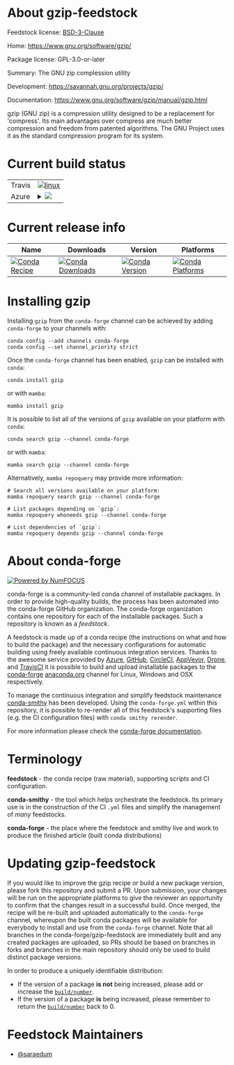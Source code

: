 About gzip-feedstock
====================

Feedstock license: [BSD-3-Clause](https://github.com/conda-forge/gzip-feedstock/blob/main/LICENSE.txt)

Home: https://www.gnu.org/software/gzip/

Package license: GPL-3.0-or-later

Summary: The GNU zip complession utility

Development: https://savannah.gnu.org/projects/gzip/

Documentation: https://www.gnu.org/software/gzip/manual/gzip.html

gzip (GNU zip) is a compression utility designed to be a replacement
for 'compress'. Its main advantages over compress are much better
compression and freedom from patented algorithms.  The GNU Project
uses it as the standard compression program for its system.


Current build status
====================


<table><tr>
    <td>Travis</td>
    <td>
      <a href="https://app.travis-ci.com/conda-forge/gzip-feedstock">
        <img alt="linux" src="https://img.shields.io/travis/com/conda-forge/gzip-feedstock/main.svg?label=Linux">
      </a>
    </td>
  </tr>
    
  <tr>
    <td>Azure</td>
    <td>
      <details>
        <summary>
          <a href="https://dev.azure.com/conda-forge/feedstock-builds/_build/latest?definitionId=11708&branchName=main">
            <img src="https://dev.azure.com/conda-forge/feedstock-builds/_apis/build/status/gzip-feedstock?branchName=main">
          </a>
        </summary>
        <table>
          <thead><tr><th>Variant</th><th>Status</th></tr></thead>
          <tbody><tr>
              <td>linux_64</td>
              <td>
                <a href="https://dev.azure.com/conda-forge/feedstock-builds/_build/latest?definitionId=11708&branchName=main">
                  <img src="https://dev.azure.com/conda-forge/feedstock-builds/_apis/build/status/gzip-feedstock?branchName=main&jobName=linux&configuration=linux%20linux_64_" alt="variant">
                </a>
              </td>
            </tr><tr>
              <td>linux_aarch64</td>
              <td>
                <a href="https://dev.azure.com/conda-forge/feedstock-builds/_build/latest?definitionId=11708&branchName=main">
                  <img src="https://dev.azure.com/conda-forge/feedstock-builds/_apis/build/status/gzip-feedstock?branchName=main&jobName=linux&configuration=linux%20linux_aarch64_" alt="variant">
                </a>
              </td>
            </tr><tr>
              <td>linux_ppc64le</td>
              <td>
                <a href="https://dev.azure.com/conda-forge/feedstock-builds/_build/latest?definitionId=11708&branchName=main">
                  <img src="https://dev.azure.com/conda-forge/feedstock-builds/_apis/build/status/gzip-feedstock?branchName=main&jobName=linux&configuration=linux%20linux_ppc64le_" alt="variant">
                </a>
              </td>
            </tr><tr>
              <td>osx_64</td>
              <td>
                <a href="https://dev.azure.com/conda-forge/feedstock-builds/_build/latest?definitionId=11708&branchName=main">
                  <img src="https://dev.azure.com/conda-forge/feedstock-builds/_apis/build/status/gzip-feedstock?branchName=main&jobName=osx&configuration=osx%20osx_64_" alt="variant">
                </a>
              </td>
            </tr><tr>
              <td>osx_arm64</td>
              <td>
                <a href="https://dev.azure.com/conda-forge/feedstock-builds/_build/latest?definitionId=11708&branchName=main">
                  <img src="https://dev.azure.com/conda-forge/feedstock-builds/_apis/build/status/gzip-feedstock?branchName=main&jobName=osx&configuration=osx%20osx_arm64_" alt="variant">
                </a>
              </td>
            </tr>
          </tbody>
        </table>
      </details>
    </td>
  </tr>
</table>

Current release info
====================

| Name | Downloads | Version | Platforms |
| --- | --- | --- | --- |
| [![Conda Recipe](https://img.shields.io/badge/recipe-gzip-green.svg)](https://anaconda.org/conda-forge/gzip) | [![Conda Downloads](https://img.shields.io/conda/dn/conda-forge/gzip.svg)](https://anaconda.org/conda-forge/gzip) | [![Conda Version](https://img.shields.io/conda/vn/conda-forge/gzip.svg)](https://anaconda.org/conda-forge/gzip) | [![Conda Platforms](https://img.shields.io/conda/pn/conda-forge/gzip.svg)](https://anaconda.org/conda-forge/gzip) |

Installing gzip
===============

Installing `gzip` from the `conda-forge` channel can be achieved by adding `conda-forge` to your channels with:

```
conda config --add channels conda-forge
conda config --set channel_priority strict
```

Once the `conda-forge` channel has been enabled, `gzip` can be installed with `conda`:

```
conda install gzip
```

or with `mamba`:

```
mamba install gzip
```

It is possible to list all of the versions of `gzip` available on your platform with `conda`:

```
conda search gzip --channel conda-forge
```

or with `mamba`:

```
mamba search gzip --channel conda-forge
```

Alternatively, `mamba repoquery` may provide more information:

```
# Search all versions available on your platform:
mamba repoquery search gzip --channel conda-forge

# List packages depending on `gzip`:
mamba repoquery whoneeds gzip --channel conda-forge

# List dependencies of `gzip`:
mamba repoquery depends gzip --channel conda-forge
```


About conda-forge
=================

[![Powered by
NumFOCUS](https://img.shields.io/badge/powered%20by-NumFOCUS-orange.svg?style=flat&colorA=E1523D&colorB=007D8A)](https://numfocus.org)

conda-forge is a community-led conda channel of installable packages.
In order to provide high-quality builds, the process has been automated into the
conda-forge GitHub organization. The conda-forge organization contains one repository
for each of the installable packages. Such a repository is known as a *feedstock*.

A feedstock is made up of a conda recipe (the instructions on what and how to build
the package) and the necessary configurations for automatic building using freely
available continuous integration services. Thanks to the awesome service provided by
[Azure](https://azure.microsoft.com/en-us/services/devops/), [GitHub](https://github.com/),
[CircleCI](https://circleci.com/), [AppVeyor](https://www.appveyor.com/),
[Drone](https://cloud.drone.io/welcome), and [TravisCI](https://travis-ci.com/)
it is possible to build and upload installable packages to the
[conda-forge](https://anaconda.org/conda-forge) [anaconda.org](https://anaconda.org/)
channel for Linux, Windows and OSX respectively.

To manage the continuous integration and simplify feedstock maintenance
[conda-smithy](https://github.com/conda-forge/conda-smithy) has been developed.
Using the ``conda-forge.yml`` within this repository, it is possible to re-render all of
this feedstock's supporting files (e.g. the CI configuration files) with ``conda smithy rerender``.

For more information please check the [conda-forge documentation](https://conda-forge.org/docs/).

Terminology
===========

**feedstock** - the conda recipe (raw material), supporting scripts and CI configuration.

**conda-smithy** - the tool which helps orchestrate the feedstock.
                   Its primary use is in the construction of the CI ``.yml`` files
                   and simplify the management of *many* feedstocks.

**conda-forge** - the place where the feedstock and smithy live and work to
                  produce the finished article (built conda distributions)


Updating gzip-feedstock
=======================

If you would like to improve the gzip recipe or build a new
package version, please fork this repository and submit a PR. Upon submission,
your changes will be run on the appropriate platforms to give the reviewer an
opportunity to confirm that the changes result in a successful build. Once
merged, the recipe will be re-built and uploaded automatically to the
`conda-forge` channel, whereupon the built conda packages will be available for
everybody to install and use from the `conda-forge` channel.
Note that all branches in the conda-forge/gzip-feedstock are
immediately built and any created packages are uploaded, so PRs should be based
on branches in forks and branches in the main repository should only be used to
build distinct package versions.

In order to produce a uniquely identifiable distribution:
 * If the version of a package **is not** being increased, please add or increase
   the [``build/number``](https://docs.conda.io/projects/conda-build/en/latest/resources/define-metadata.html#build-number-and-string).
 * If the version of a package **is** being increased, please remember to return
   the [``build/number``](https://docs.conda.io/projects/conda-build/en/latest/resources/define-metadata.html#build-number-and-string)
   back to 0.

Feedstock Maintainers
=====================

* [@saraedum](https://github.com/saraedum/)


